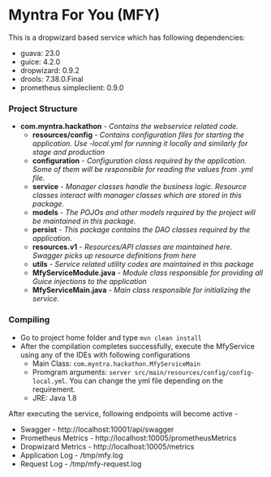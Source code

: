 # Myntra For You (MFY)
This is a dropwizard based service which has following dependencies:
- guava: 23.0
- guice: 4.2.0
- dropwizard: 0.9.2
- drools: 7.38.0.Final
- prometheus simpleclient: 0.9.0


### Project Structure

- **com.myntra.hackathon** - *Contains the webservice related code.*
    - **resources/config** - *Contains configuration files for starting the application. Use -local.yml for running it locally and similarly for stage and production*
    - **configuration** - *Configuration class required by the application. Some of them will be responsible for reading the values from .yml file.*
    - **service** - *Manager classes handle the business logic. Resource classes interact with manager classes which are stored in this package.*
    - **models** - *The POJOs and other models required by the project will be maintained in this package.*
    - **persist** - *This package contains the DAO classes required by the application.*
    - **resources.v1** - *Resources/API classes are maintained here. Swagger picks up resource definitions from here*
    - **utils** - *Service related utility codes are maintained in this package*
    - **MfyServiceModule.java** - *Module class responsible for providing all Guice injections to the application*
    - **MfyServiceMain.java** - *Main class responsible for initializing the service.*

### Compiling
- Go to project home folder and type `mvn clean install`
- After the compilation completes successfully, execute the MfyService using any of the IDEs with following configurations
    - Main Class: `com.myntra.hackathon.MfyServiceMain`
    - Promgram arguments: `server src/main/resources/config/config-local.yml`. You can change the yml file depending on the requirement.
    - JRE: Java 1.8

After executing the service, following endpoints will become active -
* Swagger - http://localhost:10001/api/swagger
* Prometheus Metrics - http://localhost:10005/prometheusMetrics
* Dropwizard Metrics - http://localhost:10005/metrics
* Application Log - /tmp/mfy.log
* Request Log - /tmp/mfy-request.log

